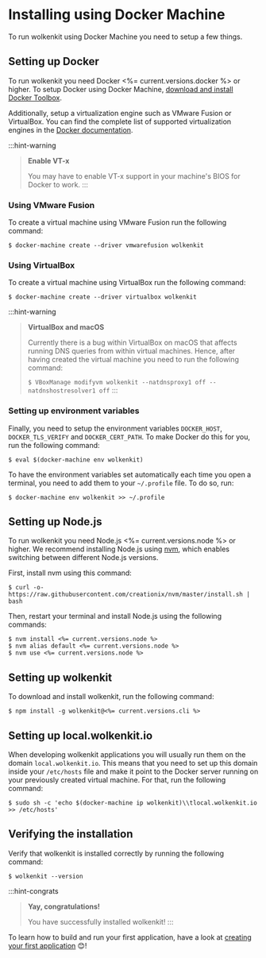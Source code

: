 # Installing using Docker Machine

To run wolkenkit using Docker Machine you need to setup a few things.

## Setting up Docker

To run wolkenkit you need Docker <%= current.versions.docker %> or higher. To setup Docker using Docker Machine, [download and install Docker Toolbox](https://docs.docker.com/toolbox/overview/).

Additionally, setup a virtualization engine such as VMware Fusion or VirtualBox. You can find the complete list of supported virtualization engines in the [Docker documentation](https://docs.docker.com/machine/drivers/).

:::hint-warning
> **Enable VT-x**
>
> You may have to enable VT-x support in your machine's BIOS for Docker to work.
:::

### Using VMware Fusion

To create a virtual machine using VMware Fusion run the following command:

```shell
$ docker-machine create --driver vmwarefusion wolkenkit
```

### Using VirtualBox

To create a virtual machine using VirtualBox run the following command:

```shell
$ docker-machine create --driver virtualbox wolkenkit
```

:::hint-warning
> **VirtualBox and macOS**
>
> Currently there is a bug within VirtualBox on macOS that affects running DNS queries from within virtual machines. Hence, after having created the virtual machine you need to run the following command:
>
> `$ VBoxManage modifyvm wolkenkit --natdnsproxy1 off --natdnshostresolver1 off`
:::

### Setting up environment variables

Finally, you need to setup the environment variables `DOCKER_HOST`, `DOCKER_TLS_VERIFY` and `DOCKER_CERT_PATH`. To make Docker do this for you, run the following command:

```shell
$ eval $(docker-machine env wolkenkit)
```

To have the environment variables set automatically each time you open a terminal, you need to add them to your `~/.profile` file. To do so, run:

```shell
$ docker-machine env wolkenkit >> ~/.profile
```

## Setting up Node.js

To run wolkenkit you need Node.js <%= current.versions.node %> or higher. We recommend installing Node.js using [nvm](https://github.com/creationix/nvm), which enables switching between different Node.js versions.

First, install nvm using this command:

```shell
$ curl -o- https://raw.githubusercontent.com/creationix/nvm/master/install.sh | bash
```

Then, restart your terminal and install Node.js using the following commands:

```shell
$ nvm install <%= current.versions.node %>
$ nvm alias default <%= current.versions.node %>
$ nvm use <%= current.versions.node %>
```

## Setting up wolkenkit

To download and install wolkenkit, run the following command:

```shell
$ npm install -g wolkenkit@<%= current.versions.cli %>
```

## Setting up local.wolkenkit.io

When developing wolkenkit applications you will usually run them on the domain `local.wolkenkit.io`. This means that you need to set up this domain inside your `/etc/hosts` file and make it point to the Docker server running on your previously created virtual machine. For that, run the following command:

```shell
$ sudo sh -c 'echo $(docker-machine ip wolkenkit)\\tlocal.wolkenkit.io >> /etc/hosts'
```

## Verifying the installation

Verify that wolkenkit is installed correctly by running the following command:

```shell
$ wolkenkit --version
```

:::hint-congrats
> **Yay, congratulations!**
>
> You have successfully installed wolkenkit!
:::

To learn how to build and run your first application, have a look at [creating your first application](../../../guides/creating-your-first-application/setting-the-objective/) 😊!
